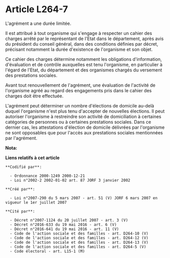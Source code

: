 # Article L264-7

L'agrément a une durée limitée.

Il est attribué à tout organisme qui s'engage à respecter un cahier des charges arrêté par le représentant de l'Etat dans le
département, après avis du président du conseil général, dans des conditions définies par décret, précisant notamment la
durée d'existence de l'organisme et son objet.

Ce cahier des charges détermine notamment les obligations d'information, d'évaluation et de contrôle auxquelles est tenu
l'organisme, en particulier à l'égard de l'Etat, du département et des organismes chargés du versement des prestations
sociales.

Avant tout renouvellement de l'agrément, une évaluation de l'activité de l'organisme agréé au regard des engagements pris
dans le cahier des charges doit être effectuée.

L'agrément peut déterminer un nombre d'élections de domicile au-delà duquel l'organisme n'est plus tenu d'accepter de
nouvelles élections. Il peut autoriser l'organisme à restreindre son activité de domiciliation à certaines catégories de
personnes ou à certaines prestations sociales. Dans ce dernier cas, les attestations d'élection de domicile délivrées par
l'organisme ne sont opposables que pour l'accès aux prestations sociales mentionnées par l'agrément.

**Nota:**



**Liens relatifs à cet article**

	**Codifié par**:

	  - Ordonnance 2000-1249 2000-12-21
	  - Loi n°2002-2 2002-01-02 art. 87 JORF 3 janvier 2002

	**Créé par**:

	  - Loi n°2007-290 du 5 mars 2007 - art. 51 (V) JORF 6 mars 2007 en vigueur le 1er juillet 2007

	**Cité par**:

	  - Décret n°2007-1124 du 20 juillet 2007 - art. 3 (V)
	  - Décret n°2016-633 du 19 mai 2016 - art. 6 (V)
	  - Décret n°2016-641 du 19 mai 2016 - art. 11 (V)
	  - Code de l'action sociale et des familles - art. D264-10 (V)
	  - Code de l'action sociale et des familles - art. D264-12 (V)
	  - Code de l'action sociale et des familles - art. D264-13 (V)
	  - Code de l'action sociale et des familles - art. D264-5 (V)
	  - Code électoral - art. L15-1 (M)
